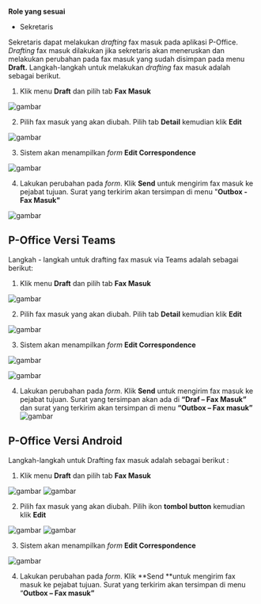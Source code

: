 **Role yang sesuai**

- Sekretaris

Sekretaris dapat melakukan _drafting_ fax masuk pada aplikasi P-Office. _Drafting_ fax masuk dilakukan jika sekretaris akan meneruskan dan melakukan perubahan pada fax masuk yang sudah disimpan pada menu **Draft.** Langkah-langkah untuk melakukan _drafting_ fax masuk adalah sebagai berikut.

1.    Klik menu **Draft** dan pilih tab **Fax Masuk**

![gambar](FaxMasuk/FM_WEB/DraftFM01.png) 

2.    Pilih fax masuk yang akan diubah. Pilih tab **Detail** kemudian klik **Edit**

![gambar](FaxMasuk/FM_WEB/DraftFM02.png) 

3.    Sistem akan menampilkan _form_ **Edit Correspondence**

![gambar](FaxMasuk/FM_WEB/DraftFM03.png) 

4.	  Lakukan perubahan pada _form_. Klik **Send** untuk mengirim fax masuk ke pejabat tujuan. Surat yang terkirim akan tersimpan di menu "**Outbox - Fax Masuk"**

![gambar](FaxMasuk/FM_WEB/DraftFM03.png) 

## **P-Office Versi Teams**

Langkah - langkah untuk drafting fax masuk via Teams adalah sebagai berikut:

1.    Klik menu **Draft** dan pilih tab **Fax Masuk**

![gambar](FaxMasuk/FM_Teams/FM06.png)

2.    Pilih fax masuk yang akan diubah. Pilih tab **Detail** kemudian klik **Edit**

![gambar](FaxMasuk/FM_Teams/FM07.png)

3.    Sistem akan menampilkan _form_ **Edit Correspondence**

![gambar](FaxMasuk/FM_Teams/FM08.png)

![gambar](FaxMasuk/FM_Teams/FM09.png)

4.	  Lakukan perubahan pada _form_. Klik **Send** untuk mengirim fax masuk ke pejabat tujuan. Surat yang tersimpan akan ada di **“Draf – Fax Masuk”** dan surat yang terkirim akan tersimpan di menu **“Outbox – Fax masuk”** 
![gambar](SC_FaxMasuk/FM09.png)


## **P-Office Versi Android**

Langkah-langkah untuk Drafting fax masuk adalah sebagai berikut :

1. Klik menu **Draft** dan pilih tab **Fax Masuk**


![gambar](FaxMasuk/FM_Android/DraftFM/A01.jpg) ![gambar](FaxMasuk/FM_Android/DraftFM/A02.jpg)
 

2. Pilih fax masuk yang akan diubah. Pilih ikon **tombol button** kemudian klik **Edit**

![gambar](FaxMasuk/FM_Android/DraftFM/A03.jpg) ![gambar](FaxMasuk/FM_Android/DraftFM/A04.jpg)


3. Sistem akan menampilkan _form_ **Edit Correspondence**

![gambar](FaxMasuk/FM_Android/DraftFM/A05.jpg)

4. Lakukan perubahan pada _form_. Klik **Send **untuk mengirim fax masuk ke pejabat tujuan. Surat yang terkirim akan tersimpan di menu “**Outbox – Fax masuk”**


